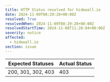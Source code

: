 ```yaml
---
title: HTTP Status resolved for hidewall.io
date: 2024-11-09T08:29:28+00:00Z
resolved: True
resolvedWhen: 2024-11-09T08:29:28+00:00Z
resolvedStartTime: 2024-11-08T11:28:04+00:00Z
severity: notice
affected:
  - hidewall.io
section: issue
---
```


| Expected Statuses | Actual Status  |
|-------------------|----------------|
| 200, 301, 302, 403 | 403 |
